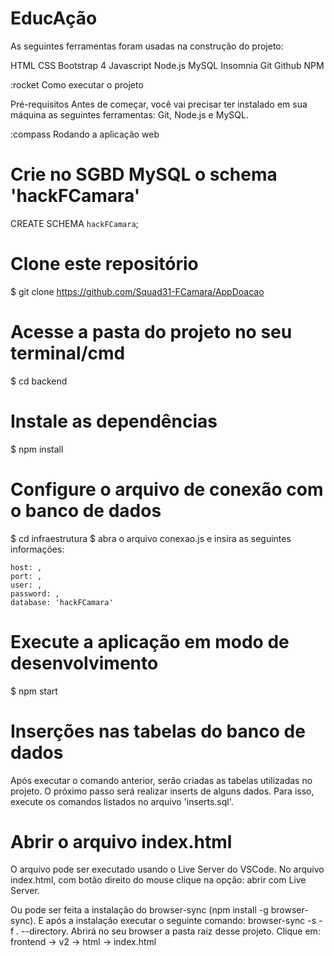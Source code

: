 # EducAção


As seguintes ferramentas foram usadas na construção do projeto:

HTML
CSS
Bootstrap 4
Javascript
Node.js
MySQL
Insomnia 
Git 
Github
NPM

:rocket Como executar o projeto

Pré-requisitos
Antes de começar, você vai precisar ter instalado em sua máquina as seguintes ferramentas: Git, Node.js e MySQL.


:compass Rodando a aplicação web 

# Crie no SGBD MySQL o schema 'hackFCamara'

CREATE SCHEMA `hackFCamara`;

# Clone este repositório

$ git clone https://github.com/Squad31-FCamara/AppDoacao

# Acesse a pasta do projeto no seu terminal/cmd
$ cd backend

# Instale as dependências
$ npm install

# Configure o arquivo de conexão com o banco de dados

$ cd infraestrutura
$ abra o arquivo conexao.js e insira as seguintes informações:

    host: ,
    port: ,
    user: ,
    password: ,
    database: 'hackFCamara'

# Execute a aplicação em modo de desenvolvimento
$ npm start

# Inserções nas tabelas do banco de dados

Após executar o comando anterior, serão criadas as tabelas utilizadas no projeto. O próximo passo será realizar inserts de alguns dados. Para isso, execute os comandos listados no arquivo 'inserts.sql'.

# Abrir o arquivo index.html

O arquivo pode ser executado usando o Live Server do VSCode. No arquivo index.html, com botão direito do mouse clique na opção: abrir com Live Server.

Ou pode ser feita a instalação do browser-sync (npm install -g browser-sync). E após a instalação executar o seguinte comando: browser-sync -s -f . --directory. Abrirá no seu browser a pasta raiz desse projeto. Clique em: frontend -> v2 -> html -> index.html






